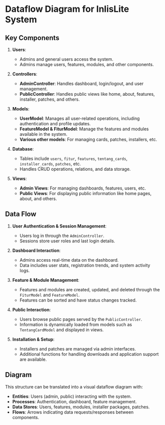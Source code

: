 # Dataflow Diagram for InlisLite System

## Key Components

1. **Users**:
   - Admins and general users access the system.
   - Admins manage users, features, modules, and other components.

2. **Controllers**:
   - **AdminController**: Handles dashboard, login/logout, and user management.
   - **PublicController**: Handles public views like home, about, features, installer, patches, and others.

3. **Models**:
   - **UserModel**: Manages all user-related operations, including authentication and profile updates.
   - **FeatureModel & FiturModel**: Manage the features and modules available in the system.
   - **Various other models**: For managing cards, patches, installers, etc.

4. **Database**:
   - Tables include `users`, `fitur`, `features`, `tentang_cards`, `installer_cards`, `patches`, etc.
   - Handles CRUD operations, relations, and data storage.

5. **Views**:
   - **Admin Views**: For managing dashboards, features, users, etc.
   - **Public Views**: For displaying public information like home pages, about, and others.

## Data Flow

1. **User Authentication & Session Management**:
   - Users log in through the `AdminController`.
   - Sessions store user roles and last login details.

2. **Dashboard Interaction**:
   - Admins access real-time data on the dashboard.
   - Data includes user stats, registration trends, and system activity logs.

3. **Feature & Module Management**:
   - Features and modules are created, updated, and deleted through the `FiturModel` and `FeatureModel`.
   - Features can be sorted and have status changes tracked.

4. **Public Interaction**:
   - Users browse public pages served by the `PublicController`.
   - Information is dynamically loaded from models such as `TentangCardModel` and displayed in views.

5. **Installation & Setup**:
   - Installers and patches are managed via admin interfaces.
   - Additional functions for handling downloads and application support are available.

## Diagram

This structure can be translated into a visual dataflow diagram with:
- **Entities**: Users (admin, public) interacting with the system.
- **Processes**: Authentication, dashboard, feature management.
- **Data Stores**: Users, features, modules, installer packages, patches.
- **Flows**: Arrows indicating data requests/responses between components.

